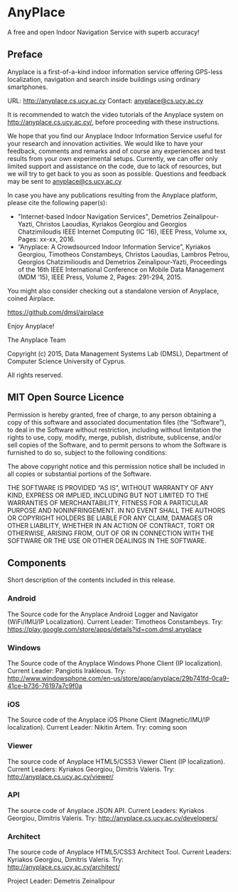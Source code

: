 # AnyPlace

A free and open Indoor Navigation Service with superb accuracy!

## Preface 
Anyplace is a first-of-a-kind indoor information service offering GPS-less
localization, navigation and search inside buildings using ordinary smartphones.
	 
URL: http://anyplace.cs.ucy.ac.cy
Contact: anyplace@cs.ucy.ac.cy

It is recommended to watch the video tutorials of the Anyplace system on http://anyplace.cs.ucy.ac.cy/, before proceeding with these instructions.

We hope that you find our Anyplace Indoor Information Service useful for your research and innovation activities.  We would like to have your feedback, comments and remarks and of course any experiences and test results from your own experimental setups. Currently, we can offer only limited support and assistance on the code, due to lack of resources, but we will try to get back to you as soon as possible. Questions and feedback may be sent to anyplace@cs.ucy.ac.cy

In case you have any publications resulting from the Anyplace platform, please cite the following paper(s):

- "Internet-based Indoor Navigation Services", Demetrios Zeinalipour-Yazti, Christos Laoudias, Kyriakos Georgiou and Georgios Chatzimiloudis IEEE Internet Computing (IC '16), IEEE Press, Volume xx, Pages: xx-xx, 2016.
- “Anyplace: A Crowdsourced Indoor Information Service”, Kyriakos Georgiou, Timotheos Constambeys, Christos Laoudias, Lambros Petrou, Georgios Chatzimilioudis and Demetrios Zeinalipour-Yazti, Proceedings of the 16th IEEE International Conference on Mobile Data Management (MDM ’15), IEEE Press, Volume 2, Pages: 291-294, 2015.

You might also consider checking out a standalone version of Anyplace, coined Airplace.

https://github.com/dmsl/airplace

Enjoy Anyplace!

The Anyplace Team 
	 
Copyright (c) 2015, Data Management Systems Lab (DMSL), Department of Computer Science
University of Cyprus.

All rights reserved.

## MIT Open Source Licence

Permission is hereby granted, free of charge, to any person obtaining a copy of
this software and associated documentation files (the “Software”), to deal in the
Software without restriction, including without limitation the rights to use, copy,
modify, merge, publish, distribute, sublicense, and/or sell copies of the Software,
and to permit persons to whom the Software is furnished to do so, subject to the
following conditions:
	 
The above copyright notice and this permission notice shall be included in all
copies or substantial portions of the Software.
	 
THE SOFTWARE IS PROVIDED “AS IS”, WITHOUT WARRANTY OF ANY KIND, EXPRESS
OR IMPLIED, INCLUDING BUT NOT LIMITED TO THE WARRANTIES OF MERCHANTABILITY,
FITNESS FOR A PARTICULAR PURPOSE AND NONINFRINGEMENT. IN NO EVENT SHALL THE
AUTHORS OR COPYRIGHT HOLDERS BE LIABLE FOR ANY CLAIM, DAMAGES OR OTHER
LIABILITY, WHETHER IN AN ACTION OF CONTRACT, TORT OR OTHERWISE, ARISING
FROM, OUT OF OR IN CONNECTION WITH THE SOFTWARE OR THE USE OR OTHER
DEALINGS IN THE SOFTWARE.
	
## Components 

Short description of the contents included in this release.

### Android
The Source code for the Anyplace Android Logger and Navigator (WiFi/IMU/IP Localization). Current Leader: Timotheos Constambeys. 
Try: https://play.google.com/store/apps/details?id=com.dmsl.anyplace

### Windows
The Source code of the Anyplace Windows Phone Client (IP localization). Current Leader: Pangiotis Irakleous.
Try: http://www.windowsphone.com/en-us/store/app/anyplace/29b741fd-0ca9-41ce-b736-76197a7c9f0a

### iOS
The Source code of the Anyplace iOS Phone Client (Magnetic/IMU/IP localization). Current Leader: Nikitin Artem.
Try: coming soon

### Viewer
The source code of Anyplace HTML5/CSS3 Viewer Client (IP localization). Current Leaders: Kyriakos Georgiou, Dimitris Valeris.
Try: http://anyplace.cs.ucy.ac.cy/viewer/

### API
The source code of Anyplace JSON API.  Current Leaders: Kyriakos Georgiou, Dimitris Valeris.
Try: http://anyplace.cs.ucy.ac.cy/developers/

### Architect
The source code of Anyplace HTML5/CSS3 Architect Tool. Current Leaders: Kyriakos Georgiou, Dimitris Valeris.
Try: http://anyplace.cs.ucy.ac.cy/architect/

Project Leader: Demetris Zeinalipour



